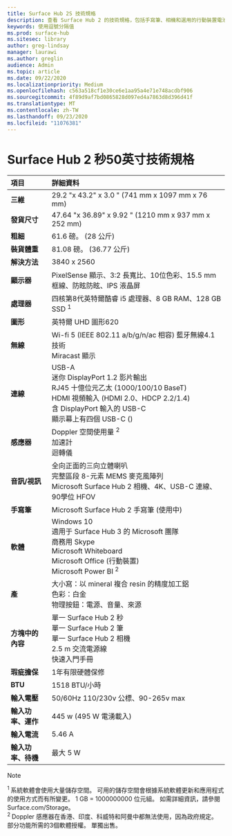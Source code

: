 ```yaml
---
title: Surface Hub 2S 技術規格
description: 查看 Surface Hub 2 的技術規格，包括手寫筆、相機和選用的行動裝置電池規格。
keywords: 使用逗號分隔值
ms.prod: surface-hub
ms.sitesec: library
author: greg-lindsay
manager: laurawi
ms.author: greglin
audience: Admin
ms.topic: article
ms.date: 09/22/2020
ms.localizationpriority: Medium
ms.openlocfilehash: c563a518cf1e30ce6e1aa95a4e71e748acdbf906
ms.sourcegitcommit: 4f89d9af7bd0865828d097ed4a7863d8d396d41f
ms.translationtype: MT
ms.contentlocale: zh-TW
ms.lasthandoff: 09/23/2020
ms.locfileid: "11076381"
---
```

# Surface Hub 2 秒50英寸技術規格

|**項目**|**詳細資料**|
|:------ |:--------- |
|**三維**| 29.2 "x 43.2" x 3.0 " (741 mm x 1097 mm x 76 mm)  |
|**發貨尺寸**| 47.64 "x 36.89" x 9.92 " (1210 mm x 937 mm x 252 mm) |
|**粗細**| 61.6 磅。  (28 公斤)  |
|**裝貨體重**| 81.08 磅。  (36.77 公斤)  |
|**解決方法**| 3840 x 2560 |
|**顯示器**| PixelSense 顯示、3:2 長寬比、10位色彩、15.5 mm 框線、防眩防眩、IPS 液晶屏 |
|**處理器**| 四核第8代英特爾酷睿 i5 處理器、8 GB RAM、128 GB SSD <sup> 1</sup> |
|**圖形**| 英特爾 UHD 圖形620 |
|**無線**| Wi-fi 5 (IEEE 802.11 a/b/g/n/ac 相容) 藍牙無線4.1 技術 <br> Miracast 顯示 |
|**連線**| USB-A <br> 迷你 DisplayPort 1.2 影片輸出 <br> RJ45 十億位元乙太 (1000/100/10 BaseT)  <br> HDMI 視頻輸入 (HDMI 2.0、HDCP 2.2/1.4)  <br> 含 DisplayPort 輸入的 USB-C <br> 顯示幕上有四個 USB-C ()  |
|**感應器**| Doppler 空間使用量 <sup> 2</sup> <br> 加速計 <br> 迴轉儀 |
|**音訊/視訊**| 全向正面的三向立體喇叭 <br> 完整區段 8-元素 MEMS 麥克風陣列 <br> Microsoft Surface Hub 2 相機、4K、USB-C 連線、90學位 HFOV |
|**手寫筆**| Microsoft Surface Hub 2 手寫筆 (使用中)  |
|**軟體**| Windows 10 <br> 適用于 Surface Hub 3 的 Microsoft 團隊 <sup></sup> <br> 商務用 Skype <br> Microsoft Whiteboard <br> Microsoft Office (行動裝置)  <br> Microsoft Power BI <sup> 2</sup> |
|**產**| 大小寫：以 mineral 複合 resin 的精度加工鋁 <br> 色彩：白金 <br> 物理按鈕：電源、音量、來源 |
|**方塊中的內容**| 單一 Surface Hub 2 秒 <br> 單一 Surface Hub 2 筆  <br> 單一 Surface Hub 2 相機 <br> 2.5 m 交流電源線 <br> 快速入門手冊 |
|**瑕疵擔保**| 1年有限硬體保修 |
|**BTU**| 1518 BTU/小時 |
|**輸入電壓**| 50/60Hz 110/230v 公標、90-265v max |
|**輸入功率、運作**| 445 w (495 W 電湧載入)  |
|**輸入電流**| 5.46 A |
|**輸入功率、待機**| 最大 5 W  |

> [!NOTE]
> <sup>1 </sup> 系統軟體會使用大量儲存空間。 可用的儲存空間會根據系統軟體更新和應用程式的使用方式而有所變更。 1 GB = 1000000000 位元組。 如需詳細資訊，請參閱 Surface.com/Storage。 <br> <sup>2 </sup> Doppler 感應器在香港、印度、科威特和阿曼中都無法使用，因為政府規定。
<br> <sup></sup>部分功能所需的3個軟體授權。 單獨出售。<br> 
